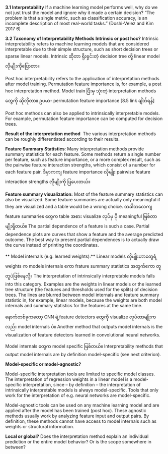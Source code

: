 **3.1 Interpretability**
If a machine learning model performs well, why do we not just trust the model and ignore why it made a certain decision? 
“The problem is that a single metric, such as classification accuracy, is an incomplete description of most real-world tasks.” 
(Doshi-Velez and Kim 2017 6)

**3.2 Taxonomy of Interpretability Methods**
**Intrinsic or post hoc?**
Intrinsic interpretability refers to machine learning models that are considered interpretable due to their simple structure, such as short decision trees or sparse linear models.
Intrinsic ဆိုတာ ရိုးရှင်းတဲ့ decision tree တို့ linear model လိုမျိုးကို​ပြောတာ။

Post hoc interpretability refers to the application of interpretation methods after model training. Permutation feature importance is, for example, a post hoc interpretation method.
Model train ပြီးမှ သုံးတဲ့ interpretation methods ​တွေကို ဆိုလိုတာ။ ဥပမာ- permutation feature importance [8.5 link ချိတ်ရန်]

Post hoc methods can also be applied to intrinsically interpretable models. For example, permutation feature importance can be computed for decision trees.

**Result of the interpretation method**
 The various interpretation methods can be roughly differentiated according to their results.

**Feature Summary Statistics**: 
Many interpretation methods provide summary statistics for each feature.
Some methods return a single number per feature, such as feature importance, or a more complex result, such as the pairwise feature interaction strengths, which consist of a number for each feature pair.
ဒီမှာကကျ feature importance လိုမျိုး pairwise feature interaction strengths လိုမျိုးကို ပြ​ပေးတယ်။

**Feature summary visualization:** 
Most of the feature summary statistics can also be visualized. 
Some feature summaries are actually only meaningful if they are visualized and a table would be a wrong choice.
တခါတ​လေကျ feature summaries ​တွေက table အစား visualize လုပ်မှ ပို meaningful ဖြစ်တာမျိုးရှိတယ်။
The partial dependence of a feature is such a case. 
Partial dependence plots are curves that show a feature and the average predicted outcome. 
The best way to present partial dependences is to actually draw the curve instead of printing the coordinates.

**
Model internals (e.g. learned weights):**
Linear models လိုမျိုးဟာ​​တွေရဲ့ weights က models internals ​​ကော frature summary statistics အတွက်​ကော တူတူပဲဖြစ်​နေလို့။
The interpretation of intrinsically interpretable models falls into this category.
Examples are the weights in linear models or the learned tree structure (the features and thresholds used for the splits) of decision trees. 
The lines are blurred between model internals and feature summary statistic in, for example, linear models, because the weights are both model internals and summary statistics for the features at the same time. 

​နောက်တစ်ခုက​တော့ CNN ရဲ့feature detectors ​တွေကို ​visualize လုပ်တာမျိုးကလည်း model internals ပဲ။
Another method that outputs model internals is the visualization of feature detectors learned in convolutional neural networks. 

Model internals ​တွေက model specific ဖြစ်တယ်။
Interpretability methods that output model internals are by definition model-specific (see next criterion).

**Model-specific or model-agnostic?**

Model-specific interpretation tools are limited to specific model classes. The interpretation of regression weights in a linear model is a model-specific interpretation, since – by definition – the interpretation of intrinsically interpretable models is always model-specific. Tools that only work for the interpretation of e.g. neural networks are model-specific. 

Model-agnostic tools can be used on any machine learning model and are applied after the model has been trained (post hoc). These agnostic methods usually work by analyzing feature input and output pairs. By definition, these methods cannot have access to model internals such as weights or structural information.

**Local or global?** 
Does the interpretation method explain an individual prediction or the entire model behavior? Or is the scope somewhere in between? 





